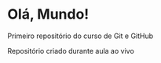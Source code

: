 # Olá, Mundo!
 Primeiro repositório do curso de Git e GitHub

 Repositório criado durante aula ao vivo
